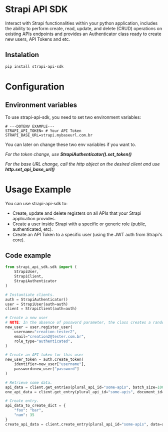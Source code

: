 # Strapi API SDK
Interact with Strapi functionalities within your python application, includes the ability to perform create, read, update, and delete (CRUD) operations on existing APIs endpoints and provides an Authenticator class ready to create new users, API Tokens and etc.

## Instalation
```sh
pip install strapi-api-sdk
```

# Configuration
## Environment variables
To use strapi-api-sdk, you need to set two environment variables:
```dotenv
# ---DOTENV EXAMPLE---
STRAPI_API_TOKEN= # Your API Token
STRAPI_BASE_URL=strapi.mybaseurl.com.br
```
You can later on change these two env variables if you want to.

_For the token change, use **StrapiAuthenticator().set_token()**_

_For the base URL change, call the http object on the desired client and use **http.set_api_base_url()**_

# Usage Example
You can use strapi-api-sdk to:
- Create, update and delete registers on all APIs that your Strapi application provides.
- Create a user inside Strapi with a specific or generic role (public, authenticated, etc).
- Create an API Token to a specific user (using the JWT auth from Strapi's core).

## Code example
```python
from strapi_api_sdk.sdk import (
    StrapiUser, 
    StrapiClient, 
    StrapiAuthenticator
)

# Instantiate clients.
auth = StrapiAuthenticator()
user = StrapiUser(auth=auth)
client = StrapiClient(auth=auth)

# Create a new user
# NOTE: In the absence of password parameter, the class creates a random URL-safe text string, in Base64 encoding and use it as the user password.
new_user = user.register_user(
    username="creation-tester2",
    email="creation2@tester.com.br",
    role_type="authenticated",
)

# Create an API token for this user
new_user_token = auth.create_token(
    identifier=new_user["username"], 
    password=new_user["password"]
)

# Retrieve some data.
api_data = client.get_entries(plural_api_id="some-apis", batch_size=100)
one_api_data = client.get_entry(plural_api_id="some-apis", document_id=1, populate=["*"])

# Create entry.
api_data_to_create_dict = {
    "foo": "bar",
    "num": 35
}
create_api_data = client.create_entry(plural_api_id="some-apis", data=api_data_to_create_dict)
```
